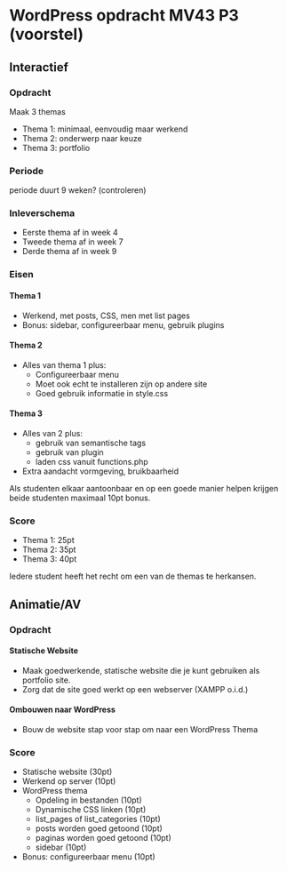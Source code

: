 # WordPress opdracht MV43 P3 (voorstel)

## Interactief

### Opdracht
Maak 3 themas

- Thema 1: minimaal, eenvoudig maar werkend
- Thema 2: onderwerp naar keuze
- Thema 3: portfolio

### Periode
periode duurt 9 weken? (controleren)

### Inleverschema
- Eerste thema af in week 4
- Tweede thema af in week 7
- Derde thema af in week 9

### Eisen

#### Thema 1
- Werkend, met posts, CSS, men met list pages
- Bonus: sidebar, configureerbaar menu, gebruik plugins

#### Thema 2
- Alles van thema 1 plus:
	- Configureerbaar menu
	- Moet ook echt te installeren zijn op andere site
	- Goed gebruik informatie in style.css
	
#### Thema 3
- Alles van 2 plus:
	- gebruik van semantische tags
	- gebruik van plugin
	- laden css vanuit functions.php
- Extra aandacht vormgeving, bruikbaarheid

Als studenten elkaar aantoonbaar en op een goede manier helpen krijgen beide studenten maximaal 10pt bonus.

### Score
- Thema 1: 25pt
- Thema 2: 35pt
- Thema 3: 40pt

Iedere student heeft het recht om een van de themas te herkansen.


## Animatie/AV

### Opdracht

#### Statische Website
* Maak goedwerkende, statische website die je kunt gebruiken als portfolio site.
* Zorg dat de site goed werkt op een webserver (XAMPP o.i.d.)

#### Ombouwen naar WordPress
* Bouw de website stap voor stap om naar een WordPress Thema

### Score
- Statische website (30pt)
- Werkend op server (10pt)
- WordPress thema
	- Opdeling in bestanden (10pt)
	- Dynamische CSS linken (10pt)
	- list_pages of list_categories (10pt)
	- posts worden goed getoond (10pt)
	- paginas worden goed getoond (10pt)
	- sidebar (10pt)
- Bonus: configureerbaar menu (10pt)
 

